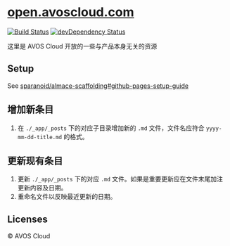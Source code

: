 # [open.avoscloud.com](http://open.avoscloud.com/)
[![Build Status](https://travis-ci.org/avoscloud/open.svg)](https://travis-ci.org/avoscloud/open)
[![devDependency Status](https://david-dm.org/avoscloud/open/dev-status.svg)](https://david-dm.org/avoscloud/open#info=devDependencies)

这里是 AVOS Cloud 开放的一些与产品本身无关的资源

## Setup

See [sparanoid/almace-scaffolding#github-pages-setup-guide](https://github.com/sparanoid/almace-scaffolding#github-pages-setup-guide)

## 增加新条目

1. 在 `./_app/_posts` 下的对应子目录增加新的 `.md` 文件，文件名应符合 `yyyy-mm-dd-title.md` 的格式。

## 更新现有条目

1. 更新 `./_app/_posts` 下的对应 `.md` 文件。如果是重要更新应在文件末尾加注更新内容及日期。
2. 重命名文件以反映最近更新的日期。

## Licenses

© AVOS Cloud
